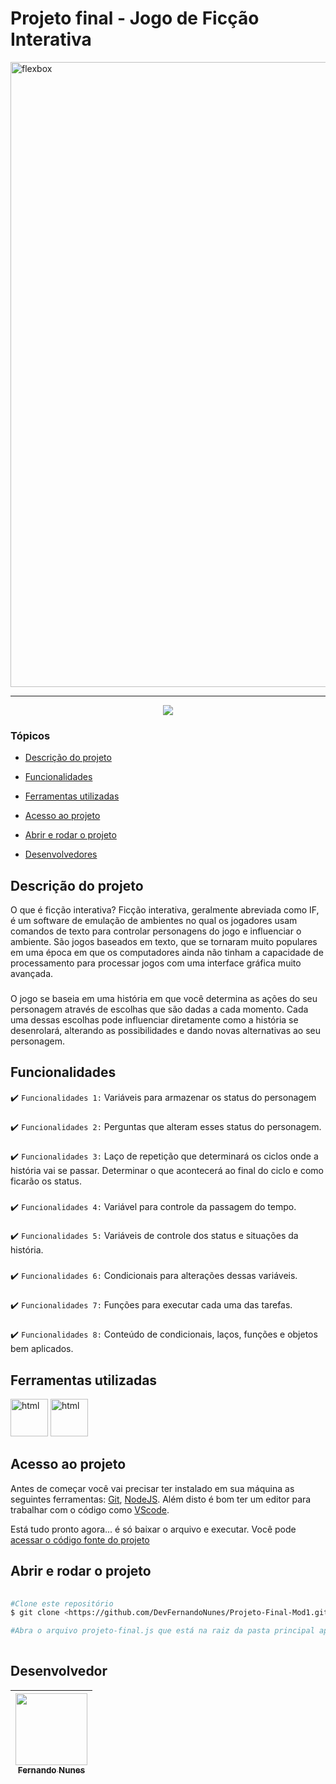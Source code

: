 # Projeto final - Jogo de Ficção Interativa

<img style="align: center" src="http://res.cloudinary.com/assemany/image/upload/v1502152400/JavaScript_gdcbwg.png" alt="flexbox" width="1000"/>
<hr>

<p align="center">
   <img src="http://img.shields.io/static/v1?label=STATUS&message=CONCLUIDO&color=RED&style=for-the-badge"/>
</p>

### Tópicos 

- [Descrição do projeto](#descrição-do-projeto)

- [Funcionalidades](#funcionalidades)

- [Ferramentas utilizadas](#ferramentas-utilizadas)

- [Acesso ao projeto](#acesso-ao-projeto)

- [Abrir e rodar o projeto](#abrir-e-rodar-o-projeto)

- [Desenvolvedores](#desenvolvedores)

## Descrição do projeto 

<p align="justify">
 
O que é ficção interativa? Ficção interativa, geralmente abreviada como IF, é um software de emulação de ambientes no qual os jogadores usam comandos de texto para controlar personagens do jogo e influenciar o ambiente. São jogos baseados em texto, que se tornaram muito populares em uma época em que os computadores ainda não tinham a capacidade de processamento para processar jogos com uma interface gráfica muito avançada.
###
O jogo se baseia em uma história em que você determina as ações do seu personagem através de escolhas que são dadas a cada momento. Cada uma dessas escolhas pode influenciar diretamente como a história se desenrolará, alterando as possibilidades e dando novas alternativas ao seu personagem.


## Funcionalidades

:heavy_check_mark: `Funcionalidades 1:` Variáveis para armazenar os status do personagem
###
:heavy_check_mark: `Funcionalidades 2:` Perguntas que alteram esses status do personagem.
###
:heavy_check_mark: `Funcionalidades 3:` Laço de repetição que determinará os ciclos onde a história vai se passar. Determinar o que acontecerá ao final do ciclo e como ficarão os status. 
###
:heavy_check_mark: `Funcionalidades 4:` Variável para controle da passagem do tempo. 
###
:heavy_check_mark: `Funcionalidades 5:` Variáveis de controle dos status e situações da história.
###
:heavy_check_mark: `Funcionalidades 6:` Condicionais para alterações dessas variáveis.
###
:heavy_check_mark: `Funcionalidades 7:` Funções para executar cada uma das tarefas.
###
:heavy_check_mark: `Funcionalidades 8:` Conteúdo de condicionais, laços, funções e objetos bem aplicados.
###

## Ferramentas utilizadas
 
<img src="https://cdn-icons-png.flaticon.com/512/5968/5968292.png" alt="html" width="60"/> <img src="https://cdn-icons-png.flaticon.com/512/919/919825.png" alt="html" width="60"/> 
  
###
 
## Acesso ao projeto

Antes de começar você vai precisar ter instalado em sua máquina as seguintes ferramentas:
[Git](https://git-scm.com/), [NodeJS](https://nodejs.org/en/).
Além disto é bom ter um editor para trabalhar com o código como [VScode](https://code.visualstudio.com/).

Está tudo pronto agora... é só baixar o arquivo e executar. Você pode [acessar o código fonte do projeto](https://github.com/DevFernandoNunes/Projeto-Final-Mod1)

## Abrir e rodar o projeto

```bash
 
#Clone este repositório
$ git clone <https://github.com/DevFernandoNunes/Projeto-Final-Mod1.git>

#Abra o arquivo projeto-final.js que está na raiz da pasta principal após clonar o repositório.
 
``` 
 
## Desenvolvedor

| [<img src="https://avatars.githubusercontent.com/u/95880342?v=4" width=115><br><sub>Fernando Nunes</sub>](https://github.com/DevFernandoNunes) |
| :---: |

 

